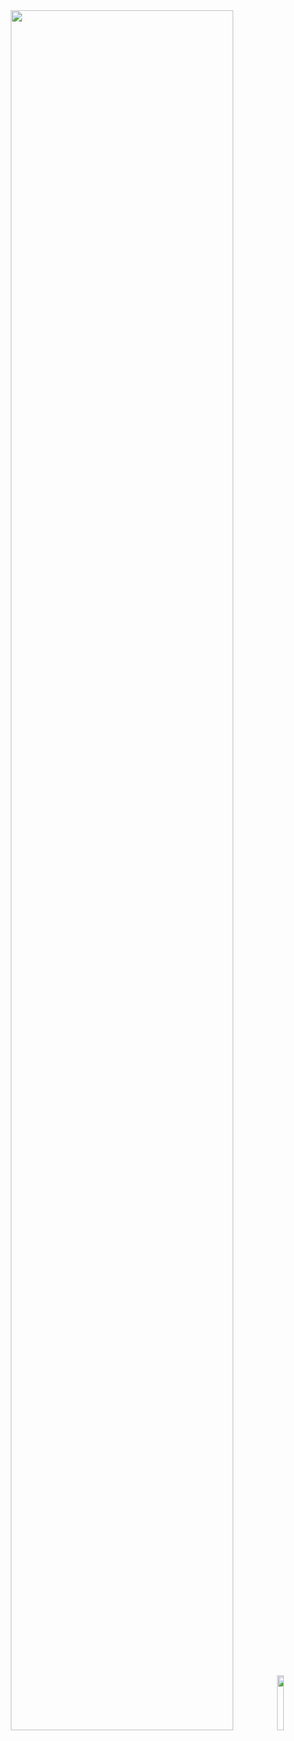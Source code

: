 <div align="center">
  <img src="https://github.com/user-attachments/assets/a87dc4fb-48b2-434e-9dcf-dcfc76828756" width="84%" />
  <img src="https://github.com/user-attachments/assets/069e9a98-dbd1-42b7-9cb0-8a827c52d263" width="15%" />
</div>
